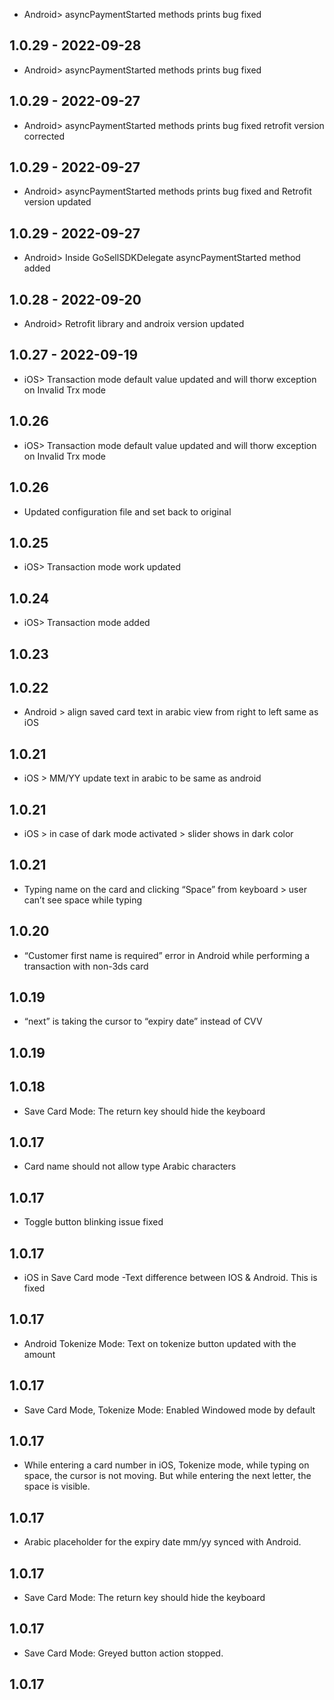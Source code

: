 - Android> asyncPaymentStarted methods prints bug fixed
## 1.0.29 - 2022-09-28

- Android> asyncPaymentStarted methods prints bug fixed
## 1.0.29 - 2022-09-27

- Android> asyncPaymentStarted methods prints bug fixed retrofit version corrected
## 1.0.29 - 2022-09-27

- Android> asyncPaymentStarted methods prints bug fixed and Retrofit version updated
## 1.0.29 - 2022-09-27

- Android> Inside GoSellSDKDelegate asyncPaymentStarted method added
## 1.0.28 - 2022-09-20

- Android> Retrofit library and androix version updated
## 1.0.27 - 2022-09-19

- iOS> Transaction mode default value updated and will thorw exception on Invalid Trx mode

## 1.0.26

- iOS> Transaction mode default value updated and will thorw exception on Invalid Trx mode

## 1.0.26

- Updated configuration file and set back to original
## 1.0.25

- iOS> Transaction mode work updated
## 1.0.24

- iOS> Transaction mode added

## 1.0.23

## 1.0.22

- Android > align saved card text in arabic view from right to left same as iOS

## 1.0.21

- iOS > MM/YY update text in arabic to be same as android

## 1.0.21

- iOS > in case of dark mode activated > slider shows in dark color

## 1.0.21

- Typing name on the card and clicking “Space” from keyboard > user can’t see space while typing

## 1.0.20

- “Customer first name is required” error in Android while performing a transaction with non-3ds card

## 1.0.19

- “next” is taking the cursor to “expiry date” instead of CVV

## 1.0.19


## 1.0.18

- Save Card Mode: The return key should hide the keyboard

## 1.0.17

- Card name should not allow type Arabic characters

## 1.0.17

- Toggle button blinking issue fixed

## 1.0.17

- iOS in Save Card mode -Text difference between IOS & Android. This is fixed

## 1.0.17

- Android Tokenize Mode: Text on tokenize button updated with the amount

## 1.0.17

- Save Card Mode, Tokenize Mode: Enabled Windowed mode by default

## 1.0.17

- While entering a card number in iOS, Tokenize mode, while typing on space, the cursor is not moving. But while entering the next letter, the space is visible.

## 1.0.17

- Arabic placeholder for the expiry date mm/yy synced with Android.

## 1.0.17

- Save Card Mode: The return key should hide the keyboard

## 1.0.17

- Save Card Mode: Greyed button action stopped.

## 1.0.17